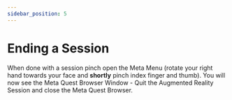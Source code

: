 ```yaml
---
sidebar_position: 5
---
```



# Ending a Session

When done with a session pinch open the Meta Menu           (rotate your right hand towards your face and **shortly** pinch index finger and thumb). You will now see the Meta Quest Browser Window \- Quit the Augmented Reality Session and close the Meta Quest Browser.
